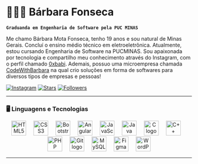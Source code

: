 # 👩🏻‍💻 Bárbara Fonseca

**`Graduanda em Engenharia de Software pela PUC MINAS`**

Me chamo Bárbara Mota Fonseca, tenho 19 anos e sou natural de Minas Gerais. Concluí o ensino médio técnico em eletroeletrônica. Atualmente, estou cursando Engenharia de Software na PUCMINAS. Sou apaixonada por tecnologia e compartilho meu conhecimento através do Instagram, com o perfil chamado [0xbabi](https://www.instagram.com/0xbabi/). Ademais,  possuo uma microempresa chamada [CodeWithBarbara](https://www.instagram.com/codewithbarbara/) na qual crio soluções em forma de softwares para diversos tipos de empresas e pessoas!

<div align="flex">

[![Instagram](https://img.shields.io/badge/%20Me%20siga%20no%20Instagram-ff69b4?style=for-the-badge&logo=instagram&logoColor=white)](https://www.instagram.com/codewithbarbara)
[![Stars](https://img.shields.io/badge/%20Estrelas-66cdaa?style=for-the-badge&logo=github&logoColor=white)](https://github.com/codewithbarbara?tab=repositories)
[![Followers](https://img.shields.io/badge/%20Seguidores-4682b4?style=for-the-badge&logo=github&logoColor=white)](https://github.com/codewithbarbara)

</div>

---

### 🖥️ Linguagens e Tecnologias

<div align="center">
<!-- FRONT-END -->
<img src="https://cdn.jsdelivr.net/gh/devicons/devicon/icons/html5/html5-original.svg" height="40" alt="HTML5 logo"  />
<img width="12" />
<img src="https://cdn.jsdelivr.net/gh/devicons/devicon/icons/css3/css3-original.svg" height="40" alt="CSS3 logo"  />
<img width="12" />
<img src="https://cdn.jsdelivr.net/gh/devicons/devicon/icons/bootstrap/bootstrap-original.svg" height="40" alt="Bootstrap logo"  />
<img width="12" />
<img src="https://cdn.jsdelivr.net/gh/devicons/devicon/icons/angularjs/angularjs-original.svg" height="40" alt="Angular logo"  />
<img width="12" />
<img src="https://cdn.jsdelivr.net/gh/devicons/devicon/icons/javascript/javascript-original.svg" height="40" alt="JavaScript logo"  />
<!-- BACK-END -->
<img width="12" />
<img src="https://cdn.jsdelivr.net/gh/devicons/devicon/icons/java/java-original.svg" height="40" alt="Java logo"  />
<img width="12" />
<img src="https://cdn.jsdelivr.net/gh/devicons/devicon/icons/c/c-original.svg" height="40" alt="C logo"  />
<img width="12" />
<img src="https://cdn.jsdelivr.net/gh/devicons/devicon/icons/cplusplus/cplusplus-original.svg" height="40" alt="C++ logo"  />
<img width="12" />
<img src="https://cdn.jsdelivr.net/gh/devicons/devicon/icons/php/php-original.svg" height="40" alt="PHP logo"  />
<!-- FERRAMENTAS -->
<img width="12" />
<img src="https://cdn.jsdelivr.net/gh/devicons/devicon/icons/git/git-original.svg" height="40" alt="Git logo"  />
<img width="12" />
<img src="https://cdn.jsdelivr.net/gh/devicons/devicon/icons/mysql/mysql-original.svg" height="40" alt="MySQL logo"  />
<img width="12" />
<img src="https://cdn.jsdelivr.net/gh/devicons/devicon/icons/figma/figma-original.svg" height="40" alt="Figma logo"  />
<img width="12" />
<img src="https://cdn.jsdelivr.net/gh/devicons/devicon/icons/wordpress/wordpress-plain.svg" height="40" alt="WordPress logo"  />

</div>

---


